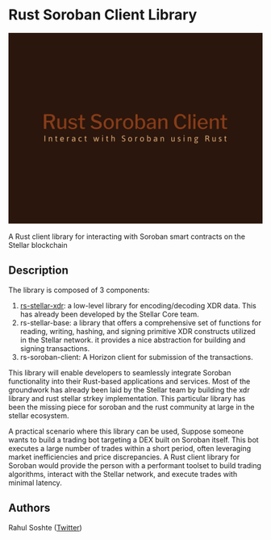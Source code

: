 # Rust Soroban Client Library

![Soroban Logo](rust-soroban-client-logo.png)

A Rust client library for interacting with Soroban smart contracts on the Stellar blockchain

## Description

The library is composed of 3 components:

1. [rs-stellar-xdr](https://github.com/stellar/rs-stellar-xdr): a low-level library for encoding/decoding XDR data. This has already been developed by the Stellar Core team.
2. rs-stellar-base: a library that offers a comprehensive set of functions for reading, writing, hashing, and signing primitive XDR constructs utilized in the Stellar network. it provides a nice abstraction for building and signing transactions.
3. rs-soroban-client: A Horizon client for submission of the transactions.

This library will enable developers to seamlessly integrate Soroban functionality into their Rust-based applications and services. Most of the groundwork has already been laid by the Stellar team by building the xdr library and  rust stellar strkey implementation. This particular library has been the missing piece for soroban and the rust community at large in the stellar ecosystem.

A practical scenario where this library can be used,
Suppose someone wants to build a trading bot targeting a DEX built on Soroban itself. This bot executes a large number of trades within a short period, often leveraging market inefficiencies and price discrepancies.  A Rust client library for Soroban would provide the person with a performant toolset to build trading algorithms, interact with the Stellar network, and execute trades with minimal latency.

## Authors

Rahul Soshte ([Twitter](https://twitter.com/RahulSoshte))
